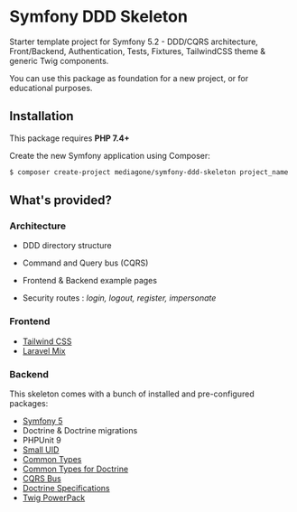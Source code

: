 # Symfony DDD Skeleton

Starter template project for Symfony 5.2 - DDD/CQRS architecture, Front/Backend, Authentication, Tests, Fixtures, TailwindCSS theme & generic Twig components.

You can use this package as foundation for a new project, or for educational purposes.



## Installation
This package requires **PHP 7.4+**

Create the new Symfony application using Composer:
```sh
$ composer create-project mediagone/symfony-ddd-skeleton project_name
```

## What's provided?

### Architecture
- DDD directory structure
- Command and Query bus (CQRS)

- Frontend & Backend example pages
- Security routes : _login, logout, register, impersonate_

### Frontend
- [Tailwind CSS](https://tailwindcss.com/)
- [Laravel Mix](https://github.com/JeffreyWay/laravel-mix)

### Backend
This skeleton comes with a bunch of installed and pre-configured packages:

- [Symfony 5](https://symfony.com/)
- Doctrine & Doctrine migrations
- PHPUnit 9
- [Small UID](https://github.com/Mediagone/small-uid)
- [Common Types](https://github.com/Mediagone/common-types)
- [Common Types for Doctrine](https://github.com/Mediagone/common-types-doctrine)
- [CQRS Bus](https://github.com/Mediagone/cqrs-bus)
- [Doctrine Specifications](https://github.com/Mediagone/doctrine-specifications)
- [Twig PowerPack](https://github.com/Mediagone/twig-powerpack)





